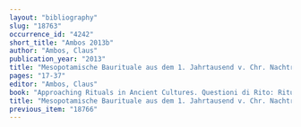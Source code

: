 ```yaml
---
layout: "bibliography"
slug: "18763"
occurrence_id: "4242"
short_title: "Ambos 2013b"
author: "Ambos, Claus"
publication_year: "2013"
title: "Mesopotamische Baurituale aus dem 1. Jahrtausend v. Chr. Nachträge und Verbesserungen"
pages: "17-37"
editor: "Ambos, Claus"
book: "Approaching Rituals in Ancient Cultures. Questioni di Rito: Rituali come Fonte di Conoscenza delle Religioni e delle Concezioni del Mondo nelle Culture Antiche. Proceedings of the Conference, November 28-30, 2011, Roma, Rivista degli Studi Orientali (Rome)"
title: "Mesopotamische Baurituale aus dem 1. Jahrtausend v. Chr. Nachträge und Verbesserungen"
previous_item: "18766"
---
```

